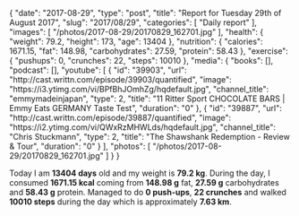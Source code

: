 {
    "date": "2017-08-29",
    "type": "post",
    "title": "Report for Tuesday 29th of August 2017",
    "slug": "2017\/08\/29",
    "categories": [
        "Daily report"
    ],
    "images": [
        "\/photos\/2017-08-29\/20170829_162701.jpg"
    ],
    "health": {
        "weight": 79.2,
        "height": 173,
        "age": 13404
    },
    "nutrition": {
        "calories": 1671.15,
        "fat": 148.98,
        "carbohydrates": 27.59,
        "protein": 58.43
    },
    "exercise": {
        "pushups": 0,
        "crunches": 22,
        "steps": 10010
    },
    "media": {
        "books": [],
        "podcast": [],
        "youtube": [
            {
                "id": "39903",
                "url": "http:\/\/cast.writtn.com\/episode\/39903\/quantified",
                "image": "https:\/\/i3.ytimg.com\/vi\/BPfBhJOmhZg\/hqdefault.jpg",
                "channel_title": "emmymadeinjapan",
                "type": 2,
                "title": "11 Ritter Sport CHOCOLATE BARS | Emmy Eats GERMANY Taste Test",
                "duration": "0"
            },
            {
                "id": "39887",
                "url": "http:\/\/cast.writtn.com\/episode\/39887\/quantified",
                "image": "https:\/\/i2.ytimg.com\/vi\/QWxRzMHWLds\/hqdefault.jpg",
                "channel_title": "Chris Stuckmann",
                "type": 2,
                "title": "The Shawshank Redemption - Review & Tour",
                "duration": "0"
            }
        ],
        "photos": [
            "\/photos\/2017-08-29\/20170829_162701.jpg"
        ]
    }
}

Today I am <strong>13404 days</strong> old and my weight is <strong>79.2 kg</strong>. During the day, I consumed <strong>1671.15 kcal</strong> coming from <strong>148.98 g</strong> fat, <strong>27.59 g</strong> carbohydrates and <strong>58.43 g</strong> protein. Managed to do <strong>0 push-ups</strong>, <strong>22 crunches</strong> and walked <strong>10010 steps</strong> during the day which is approximately <strong>7.63 km</strong>.
